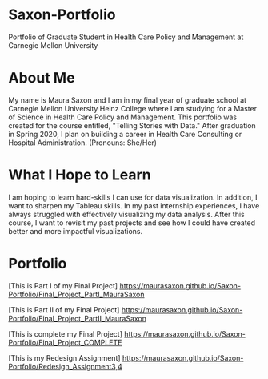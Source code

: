 # Saxon-Portfolio
Portfolio of Graduate Student in Health Care Policy and Management at Carnegie Mellon University

# About Me
My name is Maura Saxon and I am in my final year of graduate school at Carnegie Mellon University Heinz College where I am studying for a Master of Science in Health Care Policy and Management. This portfolio was created for the course entitled, "Telling Stories with Data." After graduation in Spring 2020, I plan on building a career in Health Care Consulting or Hospital Administration. (Pronouns: She/Her)

# What I Hope to Learn
I am hoping to learn hard-skills I can use for data visualization. In addition, I want to sharpen my Tableau skills. In my past internship experiences, I have always struggled with effectively visualizing my data analysis. After this course, I want to revisit my past projects and see how I could have created better and more impactful visualizations.

# Portfolio

[This is Part I of my Final Project] https://maurasaxon.github.io/Saxon-Portfolio/Final_Project_PartI_MauraSaxon

[This is Part II of my Final Project] https://maurasaxon.github.io/Saxon-Portfolio/Final_Project_PartII_MauraSaxon

[This is complete my Final Project] https://maurasaxon.github.io/Saxon-Portfolio/Final_Project_COMPLETE

[This is my Redesign Assignment] https://maurasaxon.github.io/Saxon-Portfolio/Redesign_Assignment3,4
